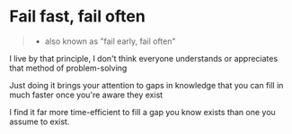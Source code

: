 # Fail fast, fail often
> - also known as "fail early, fail often"

I live by that principle, I don't think everyone understands or appreciates that method of problem-solving 

Just doing it brings your attention to gaps in knowledge that you can fill in much faster once you're aware they exist 

I find it far more time-efficient to fill a gap you know exists than one you assume to exist. 
